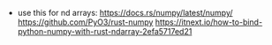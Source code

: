 + use this for nd arrays: https://docs.rs/numpy/latest/numpy/
  https://github.com/PyO3/rust-numpy
  https://itnext.io/how-to-bind-python-numpy-with-rust-ndarray-2efa5717ed21

